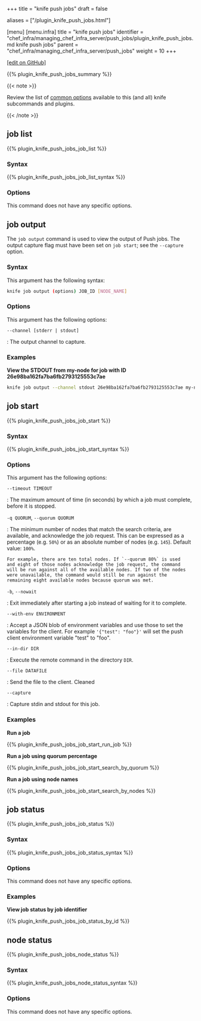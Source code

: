 +++
title = "knife push jobs"
draft = false

aliases = ["/plugin_knife_push_jobs.html"]

[menu]
  [menu.infra]
    title = "knife push jobs"
    identifier = "chef_infra/managing_chef_infra_server/push_jobs/plugin_knife_push_jobs.md knife push jobs"
    parent = "chef_infra/managing_chef_infra_server/push_jobs"
    weight = 10
+++

[\[edit on GitHub\]](https://github.com/chef/chef-web-docs/blob/master/content/plugin_knife_push_jobs.md)

{{% plugin_knife_push_jobs_summary %}}

{{< note >}}

Review the list of [common options](/workstation/knife_options/) available to
this (and all) knife subcommands and plugins.

{{< /note >}}

## job list

{{% plugin_knife_push_jobs_job_list %}}

### Syntax

{{% plugin_knife_push_jobs_job_list_syntax %}}

### Options

This command does not have any specific options.

## job output

The `job output` command is used to view the output of Push jobs. The
output capture flag must have been set on `job start`; see the
`--capture` option.

### Syntax

This argument has the following syntax:

```bash
knife job output (options) JOB_ID [NODE_NAME]
```

### Options

This argument has the following options:

`--channel [stderr | stdout]`

:   The output channel to capture.

### Examples

**View the STDOUT from my-node for job with ID
26e98ba162fa7ba6fb2793125553c7ae**

```bash
knife job output --channel stdout 26e98ba162fa7ba6fb2793125553c7ae my-node
```

## job start

{{% plugin_knife_push_jobs_job_start %}}

### Syntax

{{% plugin_knife_push_jobs_job_start_syntax %}}

### Options

This argument has the following options:

`--timeout TIMEOUT`

:   The maximum amount of time (in seconds) by which a job must
    complete, before it is stopped.

`-q QUORUM`, `--quorum QUORUM`

:   The minimum number of nodes that match the search criteria, are
    available, and acknowledge the job request. This can be expressed as
    a percentage (e.g. `50%`) or as an absolute number of nodes (e.g.
    `145`). Default value: `100%`.

    For example, there are ten total nodes. If `--quorum 80%` is used
    and eight of those nodes acknowledge the job request, the command
    will be run against all of the available nodes. If two of the nodes
    were unavailable, the command would still be run against the
    remaining eight available nodes because quorum was met.

`-b`, `--nowait`

:   Exit immediately after starting a job instead of waiting for it to
    complete.

`--with-env ENVIRONMENT`

:   Accept a JSON blob of environment variables and use those to set the
    variables for the client. For example `'{"test": "foo"}'` will set
    the push client environment variable "test" to "foo".

`--in-dir DIR`

:   Execute the remote command in the directory `DIR`.

`--file DATAFILE`

:   Send the file to the client. Cleaned

`--capture`

:   Capture stdin and stdout for this job.

### Examples

**Run a job**

{{% plugin_knife_push_jobs_job_start_run_job %}}

**Run a job using quorum percentage**

{{% plugin_knife_push_jobs_job_start_search_by_quorum %}}

**Run a job using node names**

{{% plugin_knife_push_jobs_job_start_search_by_nodes %}}

## job status

{{% plugin_knife_push_jobs_job_status %}}

### Syntax

{{% plugin_knife_push_jobs_job_status_syntax %}}

### Options

This command does not have any specific options.

### Examples

**View job status by job identifier**

{{% plugin_knife_push_jobs_job_status_by_id %}}

## node status

{{% plugin_knife_push_jobs_node_status %}}

### Syntax

{{% plugin_knife_push_jobs_node_status_syntax %}}

### Options

This command does not have any specific options.
